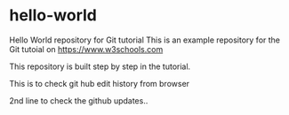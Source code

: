 # hello-world
Hello World repository for Git tutorial
This is an example repository for the Git tutoial on https://www.w3schools.com

This repository is built step by step in the tutorial.

This is to check git hub edit history from browser


2nd line to check the github updates..
